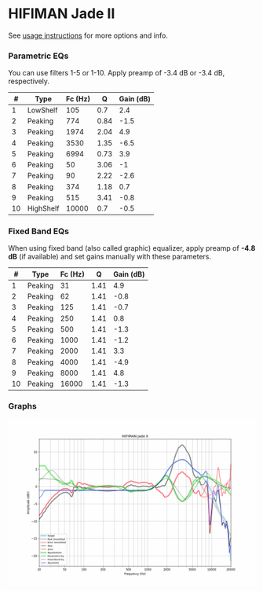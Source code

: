 # HIFIMAN Jade II
See [usage instructions](https://github.com/jaakkopasanen/AutoEq#usage) for more options and info.

### Parametric EQs
You can use filters 1-5 or 1-10. Apply preamp of -3.4 dB or -3.4 dB, respectively.

|   # | Type      |   Fc (Hz) |    Q |   Gain (dB) |
|-----|-----------|-----------|------|-------------|
|   1 | LowShelf  |       105 | 0.7  |         2.4 |
|   2 | Peaking   |       774 | 0.84 |        -1.5 |
|   3 | Peaking   |      1974 | 2.04 |         4.9 |
|   4 | Peaking   |      3530 | 1.35 |        -6.5 |
|   5 | Peaking   |      6994 | 0.73 |         3.9 |
|   6 | Peaking   |        50 | 3.06 |        -1   |
|   7 | Peaking   |        90 | 2.22 |        -2.6 |
|   8 | Peaking   |       374 | 1.18 |         0.7 |
|   9 | Peaking   |       515 | 3.41 |        -0.8 |
|  10 | HighShelf |     10000 | 0.7  |        -0.5 |

### Fixed Band EQs
When using fixed band (also called graphic) equalizer, apply preamp of **-4.8 dB** (if available) and set gains manually with these parameters.

|   # | Type    |   Fc (Hz) |    Q |   Gain (dB) |
|-----|---------|-----------|------|-------------|
|   1 | Peaking |        31 | 1.41 |         4.9 |
|   2 | Peaking |        62 | 1.41 |        -0.8 |
|   3 | Peaking |       125 | 1.41 |        -0.7 |
|   4 | Peaking |       250 | 1.41 |         0.8 |
|   5 | Peaking |       500 | 1.41 |        -1.3 |
|   6 | Peaking |      1000 | 1.41 |        -1.2 |
|   7 | Peaking |      2000 | 1.41 |         3.3 |
|   8 | Peaking |      4000 | 1.41 |        -4.9 |
|   9 | Peaking |      8000 | 1.41 |         4.8 |
|  10 | Peaking |     16000 | 1.41 |        -1.3 |

### Graphs
![](./HIFIMAN%20Jade%20II.png)
